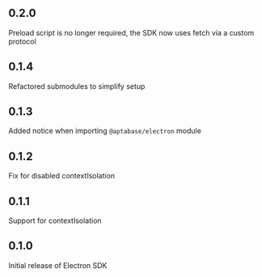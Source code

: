 ## 0.2.0

Preload script is no longer required, the SDK now uses fetch via a custom protocol

## 0.1.4

Refactored submodules to simplify setup

## 0.1.3

Added notice when importing `@aptabase/electron` module

## 0.1.2

Fix for disabled contextIsolation

## 0.1.1

Support for contextIsolation

## 0.1.0

Initial release of Electron SDK
